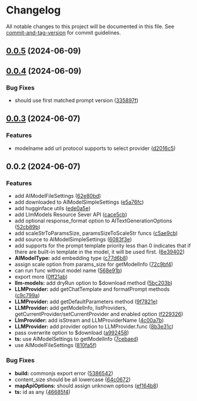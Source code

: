 # Changelog

All notable changes to this project will be documented in this file. See [commit-and-tag-version](https://github.com/absolute-version/commit-and-tag-version) for commit guidelines.

## [0.0.5](https://github.com/isdk/ai-tool-llm.js/compare/v0.0.4...v0.0.5) (2024-06-09)

## [0.0.4](https://github.com/isdk/ai-tool-llm.js/compare/v0.0.3...v0.0.4) (2024-06-09)


### Bug Fixes

* should use first matched prompt version ([335897f](https://github.com/isdk/ai-tool-llm.js/commit/335897f1d8898e0c53c1c3befe0d938285504613))

## [0.0.3](https://github.com/isdk/ai-tool-llm.js/compare/v0.0.2...v0.0.3) (2024-06-07)


### Features

* modelname add url protocol supports to select provider ([d2016c5](https://github.com/isdk/ai-tool-llm.js/commit/d2016c5d87894c79cbac26fab94e7e0d56c8f586))

## 0.0.2 (2024-06-07)


### Features

* add AIModelFileSettings ([62e80bd](https://github.com/isdk/ai-tool-llm.js/commit/62e80bdacd840c004cbcd480413a9fcd052fdd1a))
* add downloaded to AIModelSimpleSettings ([e5a76fc](https://github.com/isdk/ai-tool-llm.js/commit/e5a76fcfecbc3df01a87ca37c1d42c97d7153761))
* add hugginface utils ([ede0a5e](https://github.com/isdk/ai-tool-llm.js/commit/ede0a5edb9c899f09c1cf6aab8fbec8134289be3))
* add LlmModels Resource Sever API ([cace5cb](https://github.com/isdk/ai-tool-llm.js/commit/cace5cba048e16dd2f49a0eec20d2cb0a96360ec))
* add optional response_format option to AITextGenerationOptions ([52cb89b](https://github.com/isdk/ai-tool-llm.js/commit/52cb89bcb3f2e73394aee5e1d0d80d983997bee7))
* add scaleStrToParamsSize, paramsSizeToScaleStr funcs ([c5ae9cb](https://github.com/isdk/ai-tool-llm.js/commit/c5ae9cb92b70bfc00d92be735e8d2d7280bac46c))
* add source to AIModelSimpleSettings ([6083f3e](https://github.com/isdk/ai-tool-llm.js/commit/6083f3e07c62ff48f0e21e29c820d2deaa89daad))
* add supports for the prompt template priority less than 0 indicates that if there are built-in template in the model, it will be used first. ([6e39402](https://github.com/isdk/ai-tool-llm.js/commit/6e39402c4cbd1decc7da36d9127f51fd658bd85e))
* **AIModelType:** add embedding type ([c77d6b8](https://github.com/isdk/ai-tool-llm.js/commit/c77d6b867bd8a847ba76dd9ff28008212abd398e))
* assign scale option from params_size for getModelInfo ([72c9bf4](https://github.com/isdk/ai-tool-llm.js/commit/72c9bf4a6e66702f4c9329c42db95d4671335cff))
* can run func without model name ([568e91b](https://github.com/isdk/ai-tool-llm.js/commit/568e91bf07b6d82cd4ac903359b8d79713f65b9d))
* export more ([0ff21ab](https://github.com/isdk/ai-tool-llm.js/commit/0ff21ab632b51dc51da49ec65a23c7d867fb8aef))
* **llm-models:** add dryRun option to $download method ([5bc203b](https://github.com/isdk/ai-tool-llm.js/commit/5bc203bc1c0597db996fda875fee8e5eb5308110))
* **LLMProvider:** add getChatTemplate and formatPrompt methods ([c9c799a](https://github.com/isdk/ai-tool-llm.js/commit/c9c799a8302483fedf10b4c33a65bd4232116d1e))
* **LLMProvider:** add getDefaultParameters method ([9f7821e](https://github.com/isdk/ai-tool-llm.js/commit/9f7821ec8b4cfcf554ca3a21a5cb043ad96e7150))
* **LLMProvider:** add getModelInfo, listProviders, getCurrentProvider/setCurrentProvider and enabled option ([f229326](https://github.com/isdk/ai-tool-llm.js/commit/f229326455b7f2c42284ebd57be1ef36965727c1))
* **LlmProvider:** add isStream and LLMProviderName ([4c00a7b](https://github.com/isdk/ai-tool-llm.js/commit/4c00a7b3ebb234e5820526412c98d1eb7f692a4c))
* **LLMProvider:** add provider option to LLMProvider.func ([8b3e31c](https://github.com/isdk/ai-tool-llm.js/commit/8b3e31c0fe368aac6da10055a32ffa840f214786))
* pass overwrite option to $download ([a992458](https://github.com/isdk/ai-tool-llm.js/commit/a992458872db34ebe7325e5cb021eb15f8bcacd0))
* **ts:** use AIModelSettings to getModelInfo ([7cebaed](https://github.com/isdk/ai-tool-llm.js/commit/7cebaede37855cc4c3ad109a92067dacd1b0e0db))
* use AIModelFileSettings ([810fa5f](https://github.com/isdk/ai-tool-llm.js/commit/810fa5f58f887628c9528f6de796e8c3e21bfd55))


### Bug Fixes

* **build:** commonjs export error ([5386542](https://github.com/isdk/ai-tool-llm.js/commit/5386542aec3e6c8b0fd1453a67b0ad4c3097360d))
* content_size should be all lowercase ([64c0672](https://github.com/isdk/ai-tool-llm.js/commit/64c0672213ad805aaec1a02d93046c1bc63e0896))
* **mapApiOptions:** should assign unknown options ([ef164b8](https://github.com/isdk/ai-tool-llm.js/commit/ef164b8e2225e7ad2d1e30d0029930d01774fc96))
* **ts:** id as any ([46685f4](https://github.com/isdk/ai-tool-llm.js/commit/46685f4e22105ee1d88ee4509652553b78561080))
